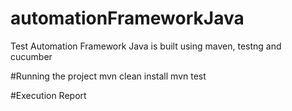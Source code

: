 # automationFrameworkJava
Test Automation Framework Java is built using maven, testng and cucumber

#Running the project 
mvn clean install
mvn test

#Execution Report


